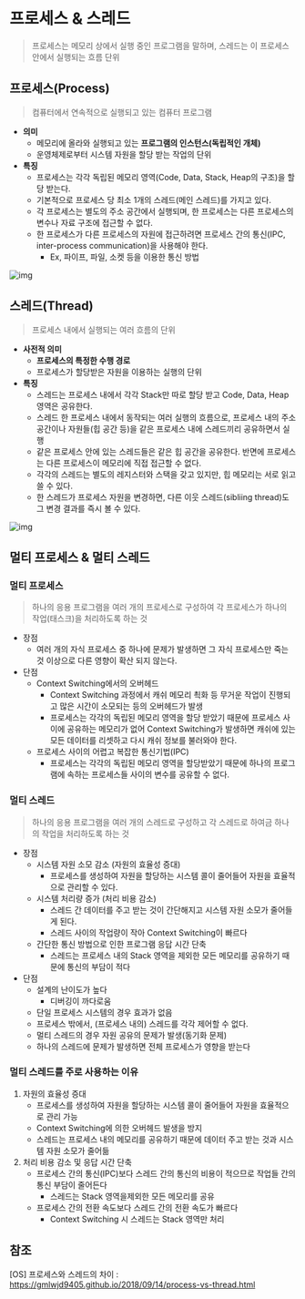 # 프로세스 & 스레드

> 프로세스는 메모리 상에서 실행 중인 프로그램을 말하며, 스레드는 이 프로세스 안에서 실행되는 흐름 단위



## 프로세스(Process)

> 컴퓨터에서 연속적으로 실행되고 있는 컴퓨터 프로그램

- **의미**
  - 메모리에 올라와 실행되고 있는 **프로그램의 인스턴스(독립적인 개체)**
  - 운영체제로부터 시스템 자원을 할당 받는 작업의 단위
- **특징**
  - 프로세스는 각각 독립된 메모리 영역(Code, Data, Stack, Heap의 구조)을 할당 받는다.
  - 기본적으로 프로세스 당 최소 1개의 스레드(메인 스레드)를 가지고 있다.
  - 각 프로세스는 별도의 주소 공간에서 실행되며, 한 프로세스는 다른 프로세스의 변수나 자료 구조에 접근할 수 없다.
  - 한 프로세스가 다른 프로세스의 자원에 접근하려면 프로세스 간의 통신(IPC, inter-process communication)을 사용해야 한다.
    - Ex, 파이프, 파일, 소켓 등을 이용한 통신 방법

![img](C:\Users\SSAFY\Desktop\dongind.oct\TIL\cs스터디\CS_Information_for_developer\OS\assets\process.png)

## 스레드(Thread)

> 프로세스 내에서 실행되는 여러 흐름의 단위

- **사전적 의미**
  - **프로세스의 특정한 수행 경로**
  - 프로세스가 할당받은 자원을 이용하는 실행의 단위
- **특징**
  - 스레드는 프로세스 내에서 각각 Stack만 따로 할당 받고 Code, Data, Heap 영역은 공유한다.
  - 스레드 한 프로세스 내에서 동작되는 여러 실행의 흐름으로, 프로세스 내의 주소 공간이나 자원들(힙 공간 등)을 같은 프로세스 내에 스레드끼리 공유하면서 실행
  - 같은 프로세스 안에 있는 스레드들은 같은 힙 공간을 공유한다. 반면에 프로세스는 다른  프로세스이 메모리에 직접 접근할 수 없다.
  - 각각의 스레드는 별도의 레지스터와 스택을 갖고 있지만, 힙 메모리는 서로 읽고 쓸 수 있다.
  - 한 스레드가 프로세스 자원을 변경하면, 다른 이웃 스레드(sibliing thread)도 그 변경 결과를 즉시 볼 수 있다.

![img](C:\Users\SSAFY\Desktop\dongind.oct\TIL\cs스터디\CS_Information_for_developer\OS\assets\thread.png)



## 멀티 프로세스 & 멀티 스레드

### 멀티 프로세스 

> 하나의 응용 프로그램을 여러 개의 프로세스로 구성하여 각 프로세스가 하나의 작업(태스크)을 처리하도록 하는 것

- 장점 
  - 여러 개의 자식 프로세스 중 하나에 문제가 발생하면 그 자식 프로세스만 죽는 것 이상으로 다른 영향이 확산 되지 않는다.
- 단점
  - Context Switching에서의 오버헤드
    - Context Switching 과정에서 캐쉬 메모리 쵝화 등 무거운 작업이 진행되고 많은 시간이 소모되는 등의 오버헤드가 발생
    - 프로세스는 각각의 독립된 메모리 영역을 할당 받았기 때문에 프로세스 사이에 공유하는 메모리가 없어 Context Switching가 발생하면 캐쉬에 있는 모든 데이터를 리셋하고 다시 캐쉬 정보를 불러와야 한다.
  - 프로세스 사이의 어렵고 복잡한 통신기법(IPC)
    - 프로세스는 각각의 독립된 메모리 영역을 할당받았기 때문에 하나의 프로그램에 속하는 프로세스들 사이의 변수를 공유할 수 없다.

### 멀티 스레드

> 하나의 응용 프로그램을 여러 개의 스레드로 구성하고 각 스레드로 하여금 하나의 작업을 처리하도록 하는 것

- 장점
  - 시스템 자원 소모 감소 (자원의 효율성 증대)
    - 프로세스를 생성하여 자원을 할당하는 시스템 콜이 줄어들어 자원을 효율적으로 관리할 수 있다.
  - 시스템 처리량 증가 (처리 비용 감소)
    - 스레드 간 데이터를 주고 받는 것이 간단해지고 시스템 자원 소모가 줄어들게 된다.
    - 스레드 사이의 작업량이 작아 Context Switching이 빠르다
  - 간단한 통신 방법으로 인한 프로그램 응답 시간 단축
    - 스레드는 프로세스 내의 Stack 영역을 제외한 모든 메모리를 공유하기 때문에 통신의 부담이 적다
- 단점
  - 설계의 난이도가 높다
    - 디버깅이 까다로움
  - 단일 프로세스 시스템의 경우 효과가 없음
  - 프로세스 밖에서, (프로세스 내의) 스레드를 각각 제어할 수 없다.
  - 멀티 스레드의 경우 자원 공유의 문제가 발생(동기화 문제)
  - 하나의 스레드에 문제가 발생하면 전체 프로세스가 영향을 받는다



### 멀티 스레드를 주로 사용하는 이유

1. 자원의 효율성 증대
   - 프로세스를 생성하여 자원을 할당하는 시스템 콜이 줄어들어 자원을 효율적으로 관리 가능
   - Context Switching에 의한 오버헤드 발생을 방지
   - 스레드는 프로세스 내의 메모리를 공유하기 때문에 데이터 주고 받는 것과 시스템 자원 소모가 줄어듦
2. 처리 비용 감소 및 응답 시간 단축
   - 프로세스 간의 통신(IPC)보다 스레드 간의 통신의 비용이 적으므로 작업들 간의 통신 부담이 줄어든다
     - 스레드는 Stack 영역을제외한 모든 메모리를 공유
   - 프로세스 간의 전환 속도보다 스레드 간의 전환 속도가 빠르다
     - Context Switching 시 스레드는 Stack 영역만 처리



## 참조

[OS] 프로세스와 스레드의 차이 : https://gmlwjd9405.github.io/2018/09/14/process-vs-thread.html